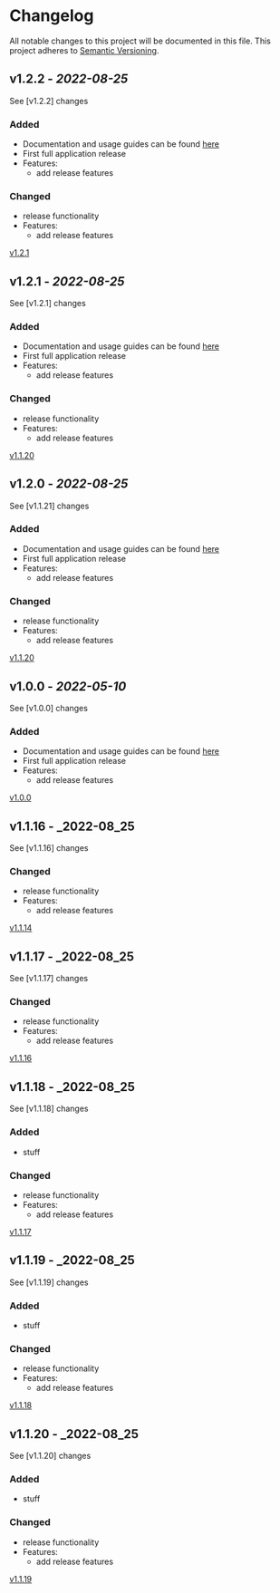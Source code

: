 # Changelog

All notable changes to this project will be documented in this file. This project adheres
to [Semantic Versioning](https://semver.org/spec/v2.0.0.html).

## v1.2.2 - _2022-08-25_
  
See [v1.2.2] changes  

### Added
- Documentation and usage guides can be found [here](https://github.com/rickyp72/randb-terragrunt-infrastructure/tree/master/docs)
- First full application release
- Features:
  - add release features

### Changed  
- release functionality  
- Features:  
  - add release features  
  
[v1.2.1](https://github.com/rickyp72/randb-terragrunt-infrastructure/compare/v1.2.1...HEAD)




## v1.2.1 - _2022-08-25_
  
See [v1.2.1] changes  

### Added
- Documentation and usage guides can be found [here](https://github.com/rickyp72/randb-terragrunt-infrastructure/tree/master/docs)
- First full application release
- Features:
  - add release features

### Changed  
- release functionality  
- Features:  
  - add release features  
  
[v1.1.20](https://github.com/rickyp72/randb-terragrunt-infrastructure/compare/v1.1.20...HEAD)




## v1.2.0 - _2022-08-25_
  
See [v1.1.21] changes  

### Added
- Documentation and usage guides can be found [here](https://github.com/rickyp72/randb-terragrunt-infrastructure/tree/master/docs)
- First full application release
- Features:
  - add release features

### Changed  
- release functionality  
- Features:  
  - add release features  
  
[v1.1.20](https://github.com/rickyp72/randb-terragrunt-infrastructure/compare/v1.1.20...HEAD)



## v1.0.0 - _2022-05-10_

See [v1.0.0] changes

### Added
- Documentation and usage guides can be found [here](https://github.com/rickyp72/randb-terragrunt-infrastructure/tree/master/docs)
- First full application release
- Features:
  - add release features

[Unreleased changes]:(https://github.com/rickyp72/randb-terragrunt-infrastructure/compare/v1.0.0...HEAD)
[v1.0.0](https://github.com/rickyp72/randb-terragrunt-infrastructure/compare/ff60bf65...v1.0.0)

## v1.1.16 - _2022-08_25  
  
See [v1.1.16] changes  
  
### Changed  
- release functionality  
- Features:  
  - add release features  
  
[v1.1.14](https://github.com/rickyp72/randb-terragrunt-infrastructure/compare/v1.1.14...HEAD)

## v1.1.17 - _2022-08_25  
  
See [v1.1.17] changes  
  
### Changed  
- release functionality  
- Features:  
  - add release features  
  
[v1.1.16](https://github.com/rickyp72/randb-terragrunt-infrastructure/compare/v1.1.16...HEAD)

## v1.1.18 - _2022-08_25  
  
See [v1.1.18] changes  

### Added
- stuff

### Changed  
- release functionality  
- Features:  
  - add release features  
  
[v1.1.17](https://github.com/rickyp72/randb-terragrunt-infrastructure/compare/v1.1.17...HEAD)

## v1.1.19 - _2022-08_25  
  
See [v1.1.19] changes  

### Added
- stuff

### Changed  
- release functionality  
- Features:  
  - add release features  
  
[v1.1.18](https://github.com/rickyp72/randb-terragrunt-infrastructure/compare/v1.1.17...HEAD)


## v1.1.20 - _2022-08_25  
  
See [v1.1.20] changes  

### Added
- stuff

### Changed  
- release functionality  
- Features:  
  - add release features  
  
[v1.1.19](https://github.com/rickyp72/randb-terragrunt-infrastructure/compare/v1.1.19...HEAD)

